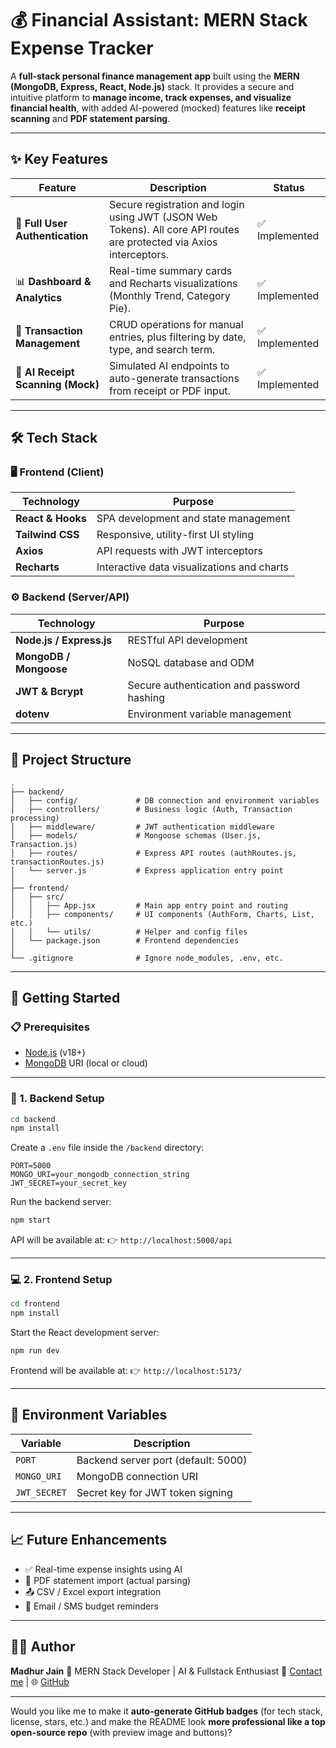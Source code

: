 # 💰 Financial Assistant: MERN Stack Expense Tracker

A **full-stack personal finance management app** built using the **MERN (MongoDB, Express, React, Node.js)** stack.
It provides a secure and intuitive platform to **manage income, track expenses, and visualize financial health**, with added AI-powered (mocked) features like **receipt scanning** and **PDF statement parsing**.

---

## ✨ Key Features

| Feature                           | Description                                                                                                          | Status        |
| --------------------------------- | -------------------------------------------------------------------------------------------------------------------- | ------------- |
| 🔐 **Full User Authentication**   | Secure registration and login using JWT (JSON Web Tokens). All core API routes are protected via Axios interceptors. | ✅ Implemented |
| 📊 **Dashboard & Analytics**      | Real-time summary cards and Recharts visualizations (Monthly Trend, Category Pie).                                   | ✅ Implemented |
| 💸 **Transaction Management**     | CRUD operations for manual entries, plus filtering by date, type, and search term.                                   | ✅ Implemented |
| 📄 **AI Receipt Scanning (Mock)** | Simulated AI endpoints to auto-generate transactions from receipt or PDF input.                                      | ✅ Implemented |

---

## 🛠️ Tech Stack

### 🖥️ Frontend (Client)

| Technology        | Purpose                                    |
| ----------------- | ------------------------------------------ |
| **React & Hooks** | SPA development and state management       |
| **Tailwind CSS**  | Responsive, utility-first UI styling       |
| **Axios**         | API requests with JWT interceptors         |
| **Recharts**      | Interactive data visualizations and charts |

### ⚙️ Backend (Server/API)

| Technology               | Purpose                                    |
| ------------------------ | ------------------------------------------ |
| **Node.js / Express.js** | RESTful API development                    |
| **MongoDB / Mongoose**   | NoSQL database and ODM                     |
| **JWT & Bcrypt**         | Secure authentication and password hashing |
| **dotenv**               | Environment variable management            |

---

## 📁 Project Structure

```
.
├── backend/
│   ├── config/             # DB connection and environment variables
│   ├── controllers/        # Business logic (Auth, Transaction processing)
│   ├── middleware/         # JWT authentication middleware
│   ├── models/             # Mongoose schemas (User.js, Transaction.js)
│   ├── routes/             # Express API routes (authRoutes.js, transactionRoutes.js)
│   └── server.js           # Express application entry point
│
├── frontend/
│   ├── src/
│   │   ├── App.jsx         # Main app entry point and routing
│   │   ├── components/     # UI components (AuthForm, Charts, List, etc.)
│   │   └── utils/          # Helper and config files
│   └── package.json        # Frontend dependencies
│
└── .gitignore              # Ignore node_modules, .env, etc.
```

---

## 🚀 Getting Started

### 📋 Prerequisites

* [Node.js](https://nodejs.org/) (v18+)
* [MongoDB](https://www.mongodb.com/) URI (local or cloud)

---

### 🔧 1. Backend Setup

```bash
cd backend
npm install
```

Create a `.env` file inside the `/backend` directory:

```env
PORT=5000
MONGO_URI=your_mongodb_connection_string
JWT_SECRET=your_secret_key
```

Run the backend server:

```bash
npm start
```

API will be available at:
👉 `http://localhost:5000/api`

---

### 💻 2. Frontend Setup

```bash
cd frontend
npm install
```

Start the React development server:

```bash
npm run dev
```

Frontend will be available at:
👉 `http://localhost:5173/`

---

## 🔐 Environment Variables

| Variable     | Description                         |
| ------------ | ----------------------------------- |
| `PORT`       | Backend server port (default: 5000) |
| `MONGO_URI`  | MongoDB connection URI              |
| `JWT_SECRET` | Secret key for JWT token signing    |

---

## 📈 Future Enhancements

* ✅ Real-time expense insights using AI
* 🧾 PDF statement import (actual parsing)
* 📤 CSV / Excel export integration
* 🔔 Email / SMS budget reminders

---

## 🧑‍💻 Author

**Madhur Jain**
🚀 MERN Stack Developer | AI & Fullstack Enthusiast
📧 [Contact me](mailto:your.email@example.com) | 🌐 [GitHub](https://github.com/your-github-username)

---

Would you like me to make it **auto-generate GitHub badges** (for tech stack, license, stars, etc.) and make the README look **more professional like a top open-source repo** (with preview image and buttons)?
